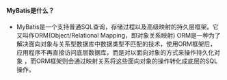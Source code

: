 #### MyBatis是什么？
* MyBatis是一个支持普通SQL查询，存储过程以及高级映射的持久层框架。它又叫作ORM(Object/Relational Mapping，即对象关系映射)
ORM是一种为了解决面向对象与关系型数据库中数据类型不匹配的技术，使用ORM框架后，应用程序不再直接访问底层数据库，而是对以面向对象的方式来操作持久化对象
，而ORM框架则会通过映射关系将这些面向对象的操作转化成底层的SQL操作。
